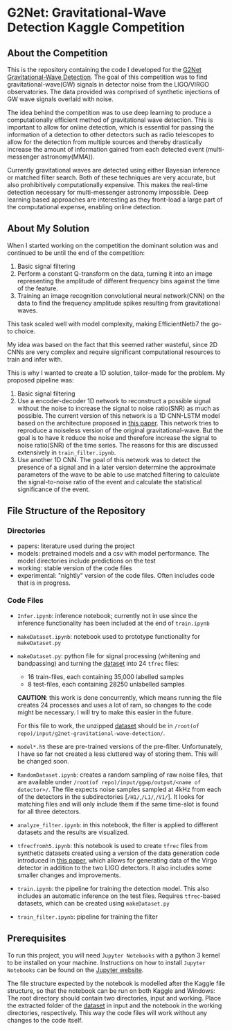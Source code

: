 # G2Net: Gravitational-Wave Detection Kaggle Competition

## About the Competition

This is the repository containing the code I developed for the [G2Net Gravitational-Wave Detection](https://www.kaggle.com/c/g2net-gravitational-wave-detection). The goal of this competition was to find gravitational-wave(GW) signals in detector noise from the LIGO/VIRGO observatories. The data provided was comprised of synthetic injections of GW wave signals overlaid with noise. 

The idea behind the competition was to use deep learning to produce a computationally efficient method of gravitational wave detection. This is important to allow for online detection, which is essential for passing the information of a detection to other detectors such as radio telescopes to allow for the detection from multiple sources and thereby drastically increase the amount of information gained from each detected event (multi-messenger astronomy(MMA)).

Currently gravitational waves are detected using either Bayesian inference or matched filter search. Both of these techniques are very accurate, but also prohibitively computationally expensive. This makes the real-time detection necessary for multi-messenger astronomy impossible. Deep learning based approaches are interesting as they front-load a large part of the computational expense, enabling online detection.

## About My Solution

When I started working on the competition the dominant solution was and continued to be until the end of the competition:

1. Basic signal filtering
2. Perform a constant Q-transform on the data, turning it into an image representing the amplitude of different frequency bins against the time of the feature.
3. Training an image recognition convolutional neural network(CNN) on the data to find the frequency amplitude spikes resulting from gravitational waves.

This task scaled well with model complexity, making EfficientNetb7 the go-to choice.

My idea was based on the fact that this seemed rather wasteful, since 2D CNNs are very complex and require significant computational resources to train and infer with.

This is why I wanted to create a 1D solution, tailor-made for the problem. My proposed pipeline was:

1. Basic signal filtering
2. Use a encoder-decoder 1D network to reconstruct a possible signal without the noise to increase the signal to noise ratio(SNR) as much as possible. The current version of this network is a 1D CNN-LSTM model based on the architecture proposed in [this paper](https://journals.aps.org/prd/abstract/10.1103/PhysRevD.104.064046). This network tries to reproduce a noiseless version of the original gravitational-wave. But the goal is to have it reduce the noise and therefore increase the signal to noise ratio(SNR) of the time series. The reasons for this are discussed extensively in `train_filter.ipynb`.
3. Use another 1D CNN. The goal of this network was to detect the presence of a signal and in a later version determine the approximate parameters of the wave to be able to use matched filtering to calculate the signal-to-noise ratio of the event and calculate the statistical significance of the event.



## File Structure of the Repository

### Directories

* papers: literature used during the project
* models: pretrained models and a csv with model performance. The model directories include predictions on the test
* working: stable version of the code files
* experimental: "nightly" version of the code files. Often includes code that is in progress.

### Code Files

* `Infer.ipynb`: inference notebook; currently not in use since the inference functionality has been included at the end of `train.ipynb`

* `makeDataset.ipynb`: notebook used to prototype functionality for `makeDataset.py`

* `makeDataset.py`: python file for signal processing (whitening and bandpassing) and turning the [dataset](https://www.kaggle.com/c/g2net-gravitational-wave-detection/data) into 24 `tfrec` files: 

  * 16 train-files, each containing 35,000 labelled samples
  * 8 test-files, each containing 28250 unlabelled samples

  **CAUTION**: this work is done concurrently, which means running the file creates 24 processes and uses a lot of ram, so changes to the code might be necessary. I will try to make this easier in the future.

  For this file to work, the unzipped [dataset](https://www.kaggle.com/c/g2net-gravitational-wave-detection/data) should be in `/root(of repo)/input/g2net-gravitational-wave-detection/`.

* `model*.h5` these are pre-trained versions of the pre-filter. Unfortunately, I have so far not created a less cluttered way of storing them. This will be changed soon.

* `RandomDataset.ipynb`: creates a random sampling of raw noise files, that are available under `/root(of repo)/input/ggwp/output/<name of detector>/`. The file expects noise samples sampled at 4kHz from each of the detectors in the subdirectories [`/H1/`,`/L1/`,`/V1/`]. It looks for matching files and will only include them if the same time-slot is found for all three detectors.

* `analyze_filter.ipynb`: in this notebook, the filter is applied to different datasets and the results are visualized.

* `tfrecfromh5.ipynb`: this notebook is used to create `tfrec` files from synthetic datasets created using a version of the data generation code introduced in [this paper](https://arxiv.org/pdf/1904.08693.pdf), which allows for generating data of the Virgo detector in addition to the two LIGO detectors. It also includes some smaller changes and improvements.

* `train.ipynb`: the pipeline for training the detection model. This also includes an automatic inference on the test files. Requires `tfrec`-based datasets, which can be created using `makeDataset.py` 
* `train_filter.ipynb`: pipeline for training the filter

## Prerequisites

To run this project, you will need `Jupyter Notebooks` with a python 3 kernel to be installed on your machine. Instructions on how to install `Jupyter Notebooks` can be found on the [Jupyter website](https://jupyter.org/install).

The file structure expected by the notebook is modelled after the Kaggle file structure, so that the notebook can be run on both Kaggle and Windows: The root directory should contain two directories, input and working. Place the extracted folder of the [dataset](https://www.kaggle.com/c/g2net-gravitational-wave-detection/data) in input and the notebook in the working directories, respectively. This way the code files will work without any changes to the code itself.